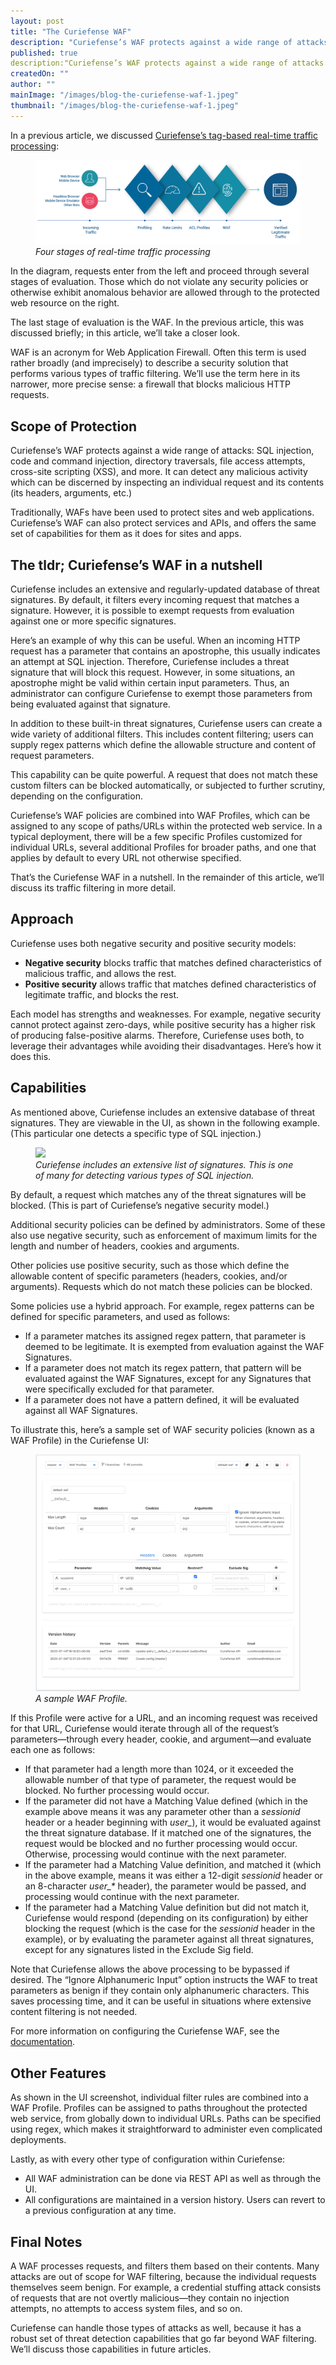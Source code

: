 ```yaml
---
layout: post
title: "The Curiefense WAF"
description: "Curiefense’s WAF protects against a wide range of attacks. It includes an extensive database of threat signatures, and users can create custom security policies as well. Here are its capabilities and how to use them. "
published: true
description:"Curiefense’s WAF protects against a wide range of attacks. It includes an extensive database of threat signatures, and users can create custom security policies as well. Here are its capabilities and how to use them."
createdOn: ""
author: ""
mainImage: "/images/blog-the-curiefense-waf-1.jpeg"
thumbnail: "/images/blog-the-curiefense-waf-1.jpeg"
---
```


<p>In a previous article, we discussed <a href="https://www.curiefense.io/post/an-intuitive-system">Curiefense’s tag-based real-time traffic processing</a>:<br /></p>
<figure class="w-richtext-figure-type-image w-richtext-align-fullwidth" style="max-width: 1600px;">
    <div>
        <img
            src="/images/blog-an-intuitive-system-1.png"
            width="auto"
            height="auto"
            loading="auto"
        />
    </div>
    <figcaption><em>Four stages of real-time traffic processing</em><br /></figcaption>
</figure>
<p>
    In the diagram, requests enter from the left and proceed through several stages of evaluation. Those which do not violate any security policies or otherwise exhibit anomalous behavior are allowed through to the protected web resource on
    the right.
</p>
<p>The last stage of evaluation is the WAF. In the previous article, this was discussed briefly; in this article, we’ll take a closer look.<br /></p>
<p>
    WAF is an acronym for Web Application Firewall. Often this term is used rather broadly (and imprecisely) to describe a security solution that performs various types of traffic filtering. We’ll use the term here in its narrower, more
    precise sense: a firewall that blocks malicious HTTP requests.
</p>
<h2>Scope of Protection</h2>
<p>
    Curiefense’s WAF protects against a wide range of attacks: SQL injection, code and command injection, directory traversals, file access attempts, cross-site scripting (XSS), and more. It can detect any malicious activity which can be
    discerned by inspecting an individual request and its contents (its headers, arguments, etc.)&nbsp;<br />
</p>
<p>Traditionally, WAFs have been used to protect sites and web applications. Curiefense’s WAF can also protect services and APIs, and offers the same set of capabilities for them as it does for sites and apps.</p>
<h2>The tldr; Curiefense’s WAF in a nutshell</h2>
<p>
    Curiefense includes an extensive and regularly-updated database of threat signatures. By default, it filters every incoming request that matches a signature. However, it is possible to exempt requests from evaluation against one or more
    specific signatures.<br />
</p>
<p>
    Here’s an example of why this can be useful. When an incoming HTTP request has a parameter that contains an apostrophe, this usually indicates an attempt at SQL injection. Therefore, Curiefense includes a threat signature that will
    block this request. However, in some situations, an apostrophe might be valid within certain input parameters. Thus, an administrator can configure Curiefense to exempt those parameters from being evaluated against that signature.<br />
</p>
<p>
    In addition to these built-in threat signatures, Curiefense users can create a wide variety of additional filters. This includes content filtering; users can supply regex patterns which define the allowable structure and content of
    request parameters.<br />
</p>
<p>This capability can be quite powerful. A request that does not match these custom filters can be blocked automatically, or subjected to further scrutiny, depending on the configuration.<br /></p>
<p>
    Curiefense’s WAF policies are combined into WAF Profiles, which can be assigned to any scope of paths/URLs within the protected web service. In a typical deployment, there will be a few specific Profiles customized for individual URLs,
    several additional Profiles for broader paths, and one that applies by default to every URL not otherwise specified.<br />
</p>
<p>That’s the Curiefense WAF in a nutshell. In the remainder of this article, we’ll discuss its traffic filtering in more detail.</p>
<h2>Approach</h2>
<p>Curiefense uses both negative security and positive security models:&nbsp;</p>
<ul>
    <li><strong>Negative security</strong> blocks traffic that matches defined characteristics of malicious traffic, and allows the rest.</li>
    <li><strong>Positive security</strong> allows traffic that matches defined characteristics of legitimate traffic, and blocks the rest.<br /></li>
</ul>
<p>
    Each model has strengths and weaknesses. For example, negative security cannot protect against zero-days, while positive security has a higher risk of producing false-positive alarms. Therefore, Curiefense uses both, to leverage their
    advantages while avoiding their disadvantages. Here’s how it does this.
</p>
<h2>Capabilities</h2>
<p>As mentioned above, Curiefense includes an extensive database of threat signatures. They are viewable in the UI, as shown in the following example. (This particular one detects a specific type of SQL injection.)<br /></p>
<figure class="w-richtext-figure-type-image w-richtext-align-fullwidth" style="max-width: 1600px;">
    <div>
        <img
            src="/images/blog-the-curiefense-waf-2.jpeg"
            width="auto"
            height="auto"
            loading="auto"
        />
    </div>
    <figcaption><em>Curiefense includes an extensive list of signatures. This is one of many for detecting various types of SQL injection.</em></figcaption>
</figure>
<p>By default, a request which matches any of the threat signatures will be blocked. (This is part of Curiefense’s negative security model.)<br /></p>
<p>Additional security policies can be defined by administrators. Some of these also use negative security, such as enforcement of maximum limits for the length and number of headers, cookies and arguments.&nbsp;<br /></p>
<p>Other policies use positive security, such as those which define the allowable content of specific parameters (headers, cookies, and/or arguments). Requests which do not match these policies can be blocked.<br /></p>
<p>Some policies use a hybrid approach. For example, regex patterns can be defined for specific parameters, and used as follows:</p>
<ul>
    <li>If a parameter matches its assigned regex pattern, that parameter is deemed to be legitimate. It is exempted from evaluation against the WAF Signatures.</li>
    <li>If a parameter does not match its regex pattern, that pattern will be evaluated against the WAF Signatures, except for any Signatures that were specifically excluded for that parameter.</li>
    <li>If a parameter does not have a pattern defined, it will be evaluated against all WAF Signatures.&nbsp;<br /></li>
</ul>
<p>To illustrate this, here’s a sample set of WAF security policies (known as a WAF Profile) in the Curiefense UI:<br /></p>
<figure class="w-richtext-figure-type-image w-richtext-align-fullwidth" style="max-width: 1600px;">
    <div>
        <img
            src="/images/blog-the-curiefense-waf-3.png"
            width="auto"
            height="auto"
            loading="auto"
        />
    </div>
    <figcaption><em>A sample WAF&nbsp;Profile.</em></figcaption>
</figure>
<p>If this Profile were active for a URL, and an incoming request was received for that URL, Curiefense would iterate through all of the request’s parameters—through every header, cookie, and argument—and evaluate each one as follows:</p>
<ul>
    <li>If that parameter had a length more than 1024, or it exceeded the allowable number of that type of parameter, the request would be blocked. No further processing would occur.&nbsp;</li>
    <li>
        If the parameter did not have a Matching Value defined (which in the example above means it was any parameter other than a <em>sessionid</em> header or a header beginning with <em>user_</em>), it would be evaluated against the
        threat signature database. If it matched one of the signatures, the request would be blocked and no further processing would occur. Otherwise, processing would continue with the next parameter.
    </li>
    <li>
        If the parameter had a Matching Value definition, and matched it (which in the above example, means it was either a 12-digit <em>sessionid</em> header or an 8-character <em>user_*</em> header), the parameter would be passed, and
        processing would continue with the next parameter.
    </li>
    <li>
        If the parameter had a Matching Value definition but did not match it, Curiefense would respond (depending on its configuration) by either blocking the request (which is the case for the <em>sessionid</em> header in the example), or
        by evaluating the parameter against all threat signatures, except for any signatures listed in the Exclude Sig field.<br />
    </li>
</ul>
<p>
    Note that Curiefense allows the above processing to be bypassed if desired. The “Ignore Alphanumeric Input” option instructs the WAF to treat parameters as benign if they contain only alphanumeric characters. This saves processing time,
    and it can be useful in situations where extensive content filtering is not needed.&nbsp;&nbsp;<br />
</p>
<p>For more information on configuring the Curiefense WAF, see the <a href="https://docs.curiefense.io/console/document-editor/waf-profiles">documentation</a>.</p>
<h2>Other Features</h2>
<p>
    As shown in the UI screenshot, individual filter rules are combined into a WAF Profile. Profiles can be assigned to paths throughout the protected web service, from globally down to individual URLs. Paths can be specified using regex,
    which makes it straightforward to administer even complicated deployments.<br />
</p>
<p>Lastly, as with every other type of configuration within Curiefense:</p>
<ul>
    <li>All WAF administration can be done via REST API as well as through the UI.&nbsp;</li>
    <li>All configurations are maintained in a version history. Users can revert to a previous configuration at any time.</li>
</ul>
<h2>Final Notes</h2>
<p>
    A WAF processes requests, and filters them based on their contents. Many attacks are out of scope for WAF filtering, because the individual requests themselves seem benign. For example, a credential stuffing attack consists of requests
    that are not overtly malicious—they contain no injection attempts, no attempts to access system files, and so on.&nbsp;<br />
</p>
<p>Curiefense can handle those types of attacks as well, because it has a robust set of threat detection capabilities that go far beyond WAF filtering. We’ll discuss those capabilities in future articles.<br /></p>
